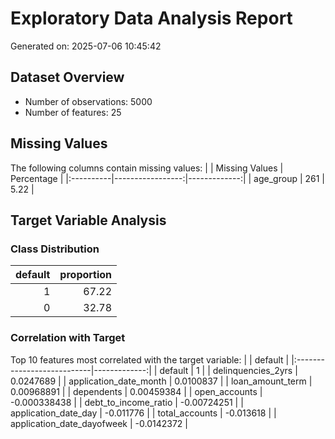 # Exploratory Data Analysis Report
Generated on: 2025-07-06 10:45:42

## Dataset Overview
- Number of observations: 5000
- Number of features: 25

## Missing Values
The following columns contain missing values:
|           |   Missing Values |   Percentage |
|:----------|-----------------:|-------------:|
| age_group |              261 |         5.22 |

## Target Variable Analysis
### Class Distribution
|   default |   proportion |
|----------:|-------------:|
|         1 |        67.22 |
|         0 |        32.78 |

### Correlation with Target
Top 10 features most correlated with the target variable:
|                            |      default |
|:---------------------------|-------------:|
| default                    |  1           |
| delinquencies_2yrs         |  0.0247689   |
| application_date_month     |  0.0100837   |
| loan_amount_term           |  0.00968891  |
| dependents                 |  0.00459384  |
| open_accounts              | -0.000338438 |
| debt_to_income_ratio       | -0.00724251  |
| application_date_day       | -0.011776    |
| total_accounts             | -0.013618    |
| application_date_dayofweek | -0.0142372   |